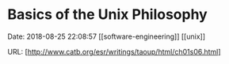 # Basics of the Unix Philosophy

Date: 2018-08-25 22:08:57
[[software-engineering]] [[unix]]

URL: [http://www.catb.org/esr/writings/taoup/html/ch01s06.html]
